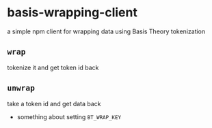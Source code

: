 # basis-wrapping-client
a simple npm client for wrapping data using Basis Theory tokenization

## `wrap`

tokenize it and get token id back

## `unwrap`

take a token id and get data back


- something about setting `BT_WRAP_KEY`